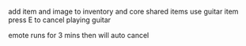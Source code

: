 add item and image to inventory and core shared items 
use guitar item 
press E to cancel playing guitar

emote runs for 3 mins then will auto cancel 

